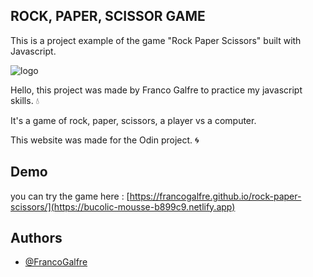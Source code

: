 ## ROCK, PAPER, SCISSOR GAME

This is a project example of the game "Rock Paper Scissors" built with Javascript.

![logo](https://i.imgur.com/qCJs2VF.jpg)

Hello, this project was made by Franco Galfre to practice my javascript skills. 💧

It's a game of rock, paper, scissors, a player vs a computer.

This website was made for the Odin project. 🌀

## Demo

you can try the game here : [https://francogalfre.github.io/rock-paper-scissors/](https://bucolic-mousse-b899c9.netlify.app)

## Authors

- [@FrancoGalfre](https://www.github.com/francogalfre)

